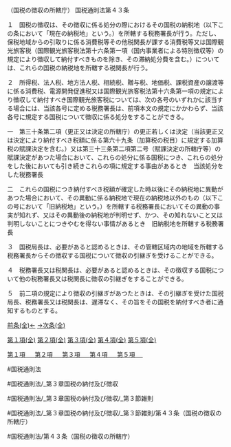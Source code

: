 （国税の徴収の所轄庁）
国税通則法第４３条

１　国税の徴収は、その徴収に係る処分の際におけるその国税の納税地（以下この条において「現在の納税地」という。）を所轄する税務署長が行う。ただし、保税地域からの引取りに係る消費税等その他税関長が課する消費税等又は国際観光旅客税（国際観光旅客税法第十六条第一項（国内事業者による特別徴収等）の規定により徴収して納付すべきものを除き、その滞納処分費を含む。）については、これらの国税の納税地を所轄する税関長が行う。

２　所得税、法人税、地方法人税、相続税、贈与税、地価税、課税資産の譲渡等に係る消費税、電源開発促進税又は国際観光旅客税法第十六条第一項の規定により徴収して納付すべき国際観光旅客税については、次の各号のいずれかに該当する場合には、当該各号に定める税務署長は、前項本文の規定にかかわらず、当該各号に規定する国税について徴収に係る処分をすることができる。

一　第三十条第二項（更正又は決定の所轄庁）の更正若しくは決定（当該更正又は決定により納付すべき税額に係る第六十九条（加算税の税目）に規定する加算税の賦課決定を含む。）又は第三十三条第二項第二号（賦課決定の所轄庁等）の賦課決定があつた場合において、これらの処分に係る国税につき、これらの処分をした後においても引き続きこれらの項に規定する事由があるとき　当該処分をした税務署長

二　これらの国税につき納付すべき税額が確定した時以後にその納税地に異動があつた場合において、その異動に係る納税地で現在の納税地以外のもの（以下この号において「旧納税地」という。）を所轄する税務署長においてその異動の事実が知れず、又はその異動後の納税地が判明せず、かつ、その知れないこと又は判明しないことにつきやむを得ない事情があるとき　旧納税地を所轄する税務署長

３　国税局長は、必要があると認めるときは、その管轄区域内の地域を所轄する税務署長からその徴収する国税について徴収の引継ぎを受けることができる。

４　税務署長又は税関長は、必要があると認めるときは、その徴収する国税について他の税務署長又は税関長に徴収の引継ぎをすることができる。

５　前二項の規定により徴収の引継ぎがあつたときは、その引継ぎを受けた国税局長、税務署長又は税関長は、遅滞なく、その旨をその国税を納付すべき者に通知するものとする。

[前条(全)←](国税通則法＿＿＿＿＿第４２条_.md)    [→次条(全)](国税通則法＿＿＿＿＿第４４条_.md)

[第１項(全)](国税通則法＿＿＿＿＿第４３条第１項_.md)  [第２項(全)](国税通則法＿＿＿＿＿第４３条第２項_.md)  [第３項(全)](国税通則法＿＿＿＿＿第４３条第３項_.md)  [第４項(全)](国税通則法＿＿＿＿＿第４３条第４項_.md)  [第５項(全)](国税通則法＿＿＿＿＿第４３条第５項_.md)  

[第１項 　 ](国税通則法＿＿＿＿＿第４３条第１項.md)  [第２項 　 ](国税通則法＿＿＿＿＿第４３条第２項.md)  [第３項 　 ](国税通則法＿＿＿＿＿第４３条第３項.md)  [第４項 　 ](国税通則法＿＿＿＿＿第４３条第４項.md)  [第５項 　 ](国税通則法＿＿＿＿＿第４３条第５項.md)  

#国税通則法

#国税通則法/_第３章国税の納付及び徴収

#国税通則法/_第３章国税の納付及び徴収/_第３節雑則

#国税通則法/_第３章国税の納付及び徴収/_第３節雑則/第４３条（国税の徴収の所轄庁）

#国税通則法/第４３条（国税の徴収の所轄庁）

